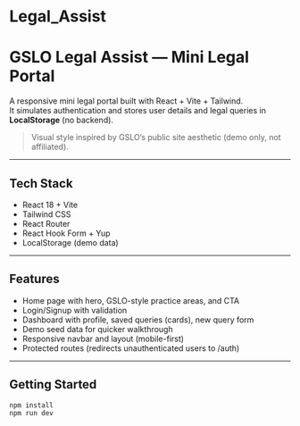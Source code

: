 # Legal_Assist

# GSLO Legal Assist — Mini Legal Portal 

A responsive mini legal portal built with React + Vite + Tailwind.  
It simulates authentication and stores user details and legal queries in **LocalStorage** (no backend).

> Visual style inspired by GSLO’s public site aesthetic (demo only, not affiliated).

---

## Tech Stack
- React 18 + Vite
- Tailwind CSS
- React Router
- React Hook Form + Yup
- LocalStorage (demo data)

---

## Features
- Home page with hero, GSLO-style practice areas, and CTA
- Login/Signup with validation
- Dashboard with profile, saved queries (cards), new query form
- Demo seed data for quicker walkthrough
- Responsive navbar and layout (mobile-first)
- Protected routes (redirects unauthenticated users to /auth)

---

## Getting Started
```bash
npm install
npm run dev
